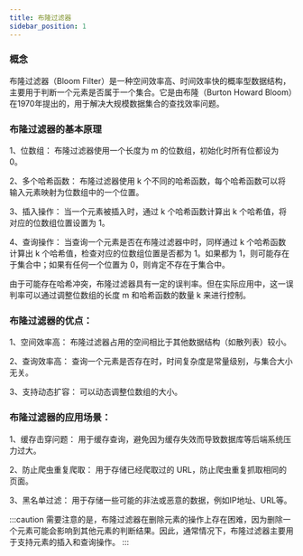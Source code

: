 ```yaml
---
title: 布隆过滤器
sidebar_position: 1
---
```


### 概念

布隆过滤器（Bloom Filter）是一种空间效率高、时间效率快的概率型数据结构，主要用于判断一个元素是否属于一个集合。它是由布隆（Burton Howard Bloom）在1970年提出的，用于解决大规模数据集合的查找效率问题。

### 布隆过滤器的基本原理

1、位数组： 布隆过滤器使用一个长度为 m 的位数组，初始化时所有位都设为 0。

2、多个哈希函数： 布隆过滤器使用 k 个不同的哈希函数，每个哈希函数可以将输入元素映射为位数组中的一个位置。

3、插入操作： 当一个元素被插入时，通过 k 个哈希函数计算出 k 个哈希值，将对应的位数组位置设置为 1。

4、查询操作： 当查询一个元素是否在布隆过滤器中时，同样通过 k 个哈希函数计算出 k 个哈希值，检查对应的位数组位置是否都为 1。如果都为 1，则可能存在于集合中；如果有任何一个位置为 0，则肯定不存在于集合中。

由于可能存在哈希冲突，布隆过滤器具有一定的误判率。但在实际应用中，这一误判率可以通过调整位数组的长度 m 和哈希函数的数量 k 来进行控制。

### 布隆过滤器的优点：

1、空间效率高： 布隆过滤器占用的空间相比于其他数据结构（如散列表）较小。

2、查询效率高： 查询一个元素是否存在时，时间复杂度是常量级别，与集合大小无关。

3、支持动态扩容： 可以动态调整位数组的大小。

### 布隆过滤器的应用场景：

1、缓存击穿问题： 用于缓存查询，避免因为缓存失效而导致数据库等后端系统压力过大。

2、防止爬虫重复爬取： 用于存储已经爬取过的 URL，防止爬虫重复抓取相同的页面。

3、黑名单过滤： 用于存储一些可能的非法或恶意的数据，例如IP地址、URL等。

:::caution
需要注意的是，布隆过滤器在删除元素的操作上存在困难，因为删除一个元素可能会影响到其他元素的判断结果。因此，通常情况下，布隆过滤器主要用于支持元素的插入和查询操作。
:::
